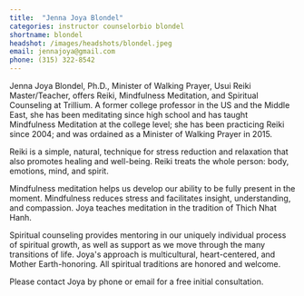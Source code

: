 ```yaml
---
title:  "Jenna Joya Blondel"
categories: instructor counselorbio blondel
shortname: blondel
headshot: /images/headshots/blondel.jpeg
email: jennajoya@gmail.com
phone: (315) 322-8542
---
```

Jenna Joya Blondel, Ph.D., Minister of Walking Prayer, Usui Reiki Master/Teacher,
offers Reiki, Mindfulness Meditation, and Spiritual Counseling at Trillium. A
former college professor in the US and the Middle East, she has been meditating
since high school and has taught Mindfulness Meditation at the college level; she
has been practicing Reiki since 2004; and was ordained as a Minister of Walking
Prayer in 2015.

Reiki is a simple, natural, technique for stress reduction and relaxation that
also promotes healing and well-being. Reiki treats the whole person: body, emotions,
mind, and spirit.

Mindfulness meditation helps us develop our ability to be fully present in the
moment. Mindfulness reduces stress and facilitates insight, understanding, and
compassion. Joya teaches meditation in the tradition of Thich Nhat Hanh.

Spiritual counseling provides mentoring in our uniquely individual process of
spiritual growth, as well as support as we move through the many transitions of
life. Joya's approach is multicultural, heart-centered, and Mother Earth-honoring.
All spiritual traditions are honored and welcome.

Please contact Joya by phone or email for a free initial consultation.
